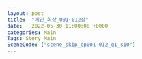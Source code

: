 ```yaml
---
layout: post
title:  "메인_회상_001~012장"
date:   2022-05-30 11:00:00 +0000
categories: Main
Tags: Story Main
SceneCode: ["scene_skip_cp001-012_q1_s10"]
---
```

